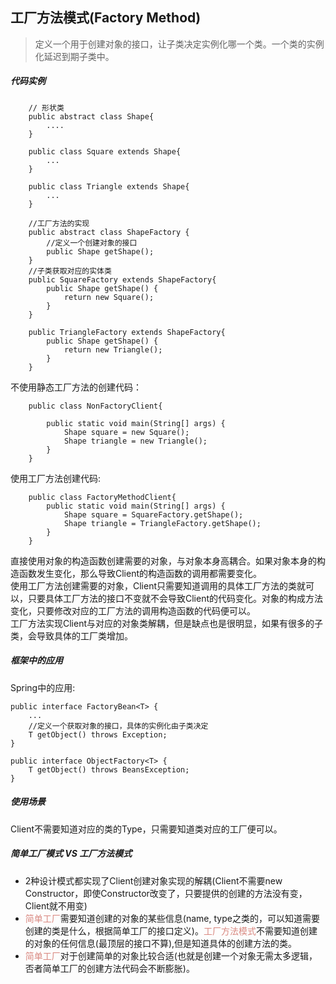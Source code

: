 ## 工厂方法模式(Factory Method)
>定义一个用于创建对象的接口，让子类决定实例化哪一个类。一个类的实例化延迟到期子类中。

##### 代码实例
```
    // 形状类
    public abstract class Shape{
        ....
    }

    public class Square extends Shape{
        ...
    }

    public class Triangle extends Shape{
        ...
    }
```

```
    //工厂方法的实现
    public abstract class ShapeFactory {
        //定义一个创建对象的接口
        public Shape getShape();
    }
    //子类获取对应的实体类
    public SquareFactory extends ShapeFactory{
        public Shape getShape() {
            return new Square();
        }
    }

    public TriangleFactory extends ShapeFactory{
        public Shape getShape() {
            return new Triangle();
        }
    }
```

不使用静态工厂方法的创建代码：
```
    public class NonFactoryClient{

        public static void main(String[] args) {
            Shape square = new Square();
            Shape triangle = new Triangle();
        }
    }
```

使用工厂方法创建代码:

```
    public class FactoryMethodClient{
        public static void main(String[] args) {
            Shape square = SquareFactory.getShape();
            Shape triangle = TriangleFactory.getShape();
        }
    }
```

直接使用对象的构造函数创建需要的对象，与对象本身高耦合。如果对象本身的构造函数发生变化，那么导致Client的构造函数的调用都需要变化。<br>
使用工厂方法创建需要的对象，Client只需要知道调用的具体工厂方法的类就可以，只要具体工厂方法的接口不变就不会导致Client的代码变化。对象的构成方法变化，只要修改对应的工厂方法的调用构造函数的代码便可以。 <br>
工厂方法实现Client与对应的对象类解耦，但是缺点也是很明显，如果有很多的子类，会导致具体的工厂类增加。

##### 框架中的应用
Spring中的应用:
```
public interface FactoryBean<T> {
    ...
    //定义一个获取对象的接口，具体的实例化由子类决定
    T getObject() throws Exception;
}

public interface ObjectFactory<T> {
    T getObject() throws BeansException;
}
```

##### 使用场景
Client不需要知道对应的类的Type，只需要知道类对应的工厂便可以。

##### 简单工厂模式 VS 工厂方法模式
* 2种设计模式都实现了Client创建对象实现的解耦(Client不需要new Constructor，即使Constructor改变了，只要提供的创建的方法没有变，Client就不用变)
* <font color="#D98880">简单工厂</font>需要知道创建的对象的某些信息(name, type之类的，可以知道需要创建的类是什么，根据简单工厂的接口定义)。<font color="#D98880">工厂方法模式</font>不需要知道创建的对象的任何信息(最顶层的接口不算),但是知道具体的创建方法的类。
* <font color="#D98880">简单工厂</font>对于创建简单的对象比较合适(也就是创建一个对象无需太多逻辑，否者简单工厂的创建方法代码会不断膨胀)。



